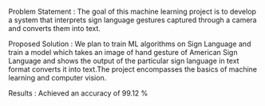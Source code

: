 Problem Statement :  The goal of this machine learning project is to develop a system that interprets sign language gestures captured through a camera and converts them into text. 
 
Proposed Solution : We plan to train ML algorithms on Sign Language and train a model which takes an image of hand gesture of American Sign Language and shows the output of the particular sign language in text format converts it into text.The project encompasses the basics of machine learning and computer vision.

Results : Achieved an accuracy of 99.12 %

